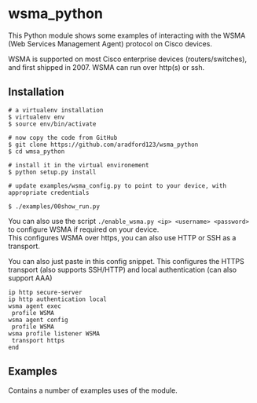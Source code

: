 # wsma_python
This Python module shows some examples of interacting with the WSMA (Web Services Management Agent) protocol on Cisco devices.

WSMA is supported on most Cisco enterprise devices (routers/switches), and first shipped in 2007.
WSMA can run over http(s) or ssh.

## Installation

```
# a virtualenv installation
$ virtualenv env
$ source env/bin/activate

# now copy the code from GitHub
$ git clone https://github.com/aradford123/wsma_python
$ cd wmsa_python

# install it in the virtual environement
$ python setup.py install

# update examples/wsma_config.py to point to your device, with appropriate credentials

$ ./examples/00show_run.py
```

You can also use the script `./enable_wsma.py <ip> <username> <password>` to configure WSMA if required on your device.  
This configures WSMA over https, you can also use HTTP or SSH as a transport.

You can also just paste in this config snippet.  This configures the HTTPS transport (also supports SSH/HTTP) and local authentication (can also support AAA)

```
ip http secure-server
ip http authentication local
wsma agent exec
 profile WSMA
wsma agent config
 profile WSMA
wsma profile listener WSMA
 transport https
end
```

## Examples
Contains a number of examples uses of the module.  
